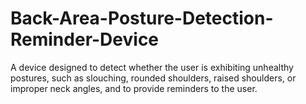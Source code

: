 # Back-Area-Posture-Detection-Reminder-Device
A device designed to detect whether the user is exhibiting unhealthy postures, such as slouching, rounded shoulders, raised shoulders, or improper neck angles, and to provide reminders to the user.
